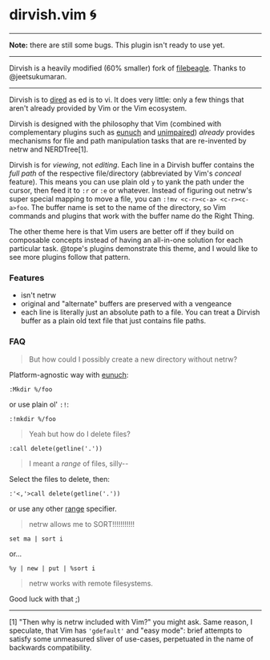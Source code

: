 # dirvish.vim :cyclone:

---

**Note:** there are still some bugs. This plugin isn't ready to use yet.

---

Dirvish is a heavily modified (60% smaller) fork of
[filebeagle](https://github.com/jeetsukumaran/vim-filebeagle). Thanks to
@jeetsukumaran.

---

Dirvish is to [dired](http://en.wikipedia.org/wiki/Dired) as ed is to vi. It
does very little: only a few things that aren't already provided by Vim or the
Vim ecosystem.

Dirvish is designed with the philosophy that Vim (combined with complementary
plugins such as [eunuch](https://github.com/tpope/vim-eunuch) and
[unimpaired](https://github.com/tpope/vim-unimpaired)) *already* provides
mechanisms for file and path manipulation tasks that are re-invented by netrw
and NERDTree[1].

Dirvish is for  _viewing_, not _editing_. Each line in a Dirvish buffer
contains the _full path_ of the respective file/directory (abbreviated by Vim's
_conceal_ feature). This means you can use plain old `y` to yank the path under
the cursor, then feed it to `:r` or `:e` or whatever. Instead of figuring out
netrw's super special mapping to move a file, you can
`:!mv <c-r><c-a> <c-r><c-a>foo`. The buffer name is set to the name of the
directory, so Vim commands and plugins that work with the buffer name do the
Right Thing.

The other theme here is that Vim users are better off if they build on
composable concepts instead of having an all-in-one solution for each
particular task. @tope's plugins demonstrate this theme, and I would like to
see more plugins follow that pattern.

### Features

- isn't netrw
- original and "alternate" buffers are preserved with a vengeance
- each line is literally just an absolute path to a file. You can treat a Dirvish buffer as a plain old text file that just contains file paths.

### FAQ

> But how could I possibly create a new directory without netrw?

Platform-agnostic way with [eunuch](https://github.com/tpope/vim-eunuch):

    :Mkdir %/foo

or use plain ol' `:!`:

    :!mkdir %/foo

> Yeah but how do I delete files?

    :call delete(getline('.'))

> I meant a *range* of files, silly--

Select the files to delete, then:

    :'<,'>call delete(getline('.'))

or use any other [range](http://neovim.org/doc/user/cmdline.html#cmdline-ranges)
specifier.

> netrw allows me to SORT!!!!!!!!!!!

    set ma | sort i

or...

    %y | new | put | %sort i

> netrw works with remote filesystems.

Good luck with that ;)

---

[1] "Then why is netrw included with Vim?" you might ask. Same reason,
I speculate, that Vim has `'gdefault'` and "easy mode": brief attempts to
satisfy some unmeasured sliver of use-cases, perpetuated in the name of
backwards compatibility.

